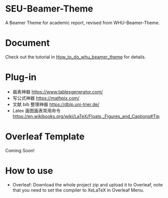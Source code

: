 # SEU-Beamer-Theme
 A Beamer Theme for academic report, revised from WHU-Beamer-Theme.


# Document
 Check out the tutorial in [How_to_do_whu_beamer_theme](How_to_do_whu_beamer_theme.pdf) for details.
 
# Plug-in
- 画表神器 https://www.tablesgenerator.com/
- 写公式神器 https://mathpix.com/
- 文献 bib 整理神器 https://dblp.uni-trier.de/
- Latex 画图画表常用命令 https://en.wikibooks.org/wiki/LaTeX/Floats,_Figures_and_Captions#Tip
 
# Overleaf Template
Coming Soon!

# How to use
- Overleaf: Download the whole project zip and upload it to Overleaf, note that you need to set the compiler to XeLaTeX in Overleaf Menu.